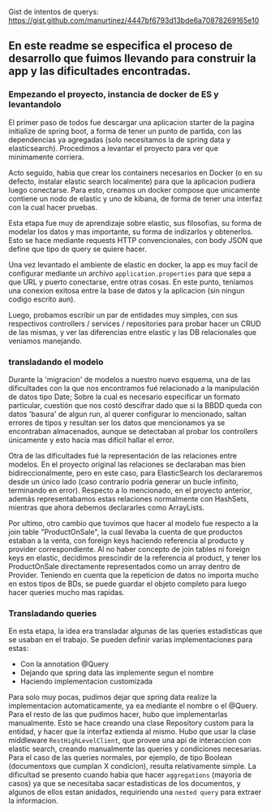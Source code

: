 Gist de intentos de querys: https://gist.github.com/manurtinez/4447bf6793d13bde6a70878269165e10

## En este readme se especifica el proceso de desarrollo que fuimos llevando para construir la app y las dificultades encontradas.

### Empezando el proyecto, instancia de docker de ES y levantandolo

El primer paso de todos fue descargar una aplicacion starter de la pagina initialize de spring boot, a forma de tener un punto de partida, con las dependencias ya agregadas (solo necesitamos la de spring data y elasticsearch). Procedimos a levantar el proyecto para ver que minimamente corriera.

Acto seguido, habia que crear los containers necesarios en Docker (o en su defecto, instalar elastic search localmente) para que la aplicacion pudiera luego conectarse. Para esto, creamos un docker compose que unicamente contiene un nodo de elastic y uno de kibana, de forma de tener una interfaz con la cual hacer pruebas.

Esta etapa fue muy de aprendizaje sobre elastic, sus filosofias, su forma de modelar los datos y mas importante, su forma de indizarlos y obtenerlos. Esto se hace mediante requests HTTP convencionales, con body JSON que define que tipo de query se quiere hacer.

Una vez levantado el ambiente de elastic en docker, la app es muy facil de configurar mediante un archivo `application.properties` para que sepa a que URL y puerto conectarse, entre otras cosas. En este punto, teniamos una conexion exitosa entre la base de datos y la aplicacion (sin ningun codigo escrito aun).

Luego, probamos escribir un par de entidades muy simples, con sus respectivos controllers / services / repositories para probar hacer un CRUD de las mismas, y ver las diferencias entre elastic y las DB relacionales que veniamos manejando.

### transladando el modelo

Durante la 'migracion' de modelos a nuestro nuevo esquema, una de las dificultades con la que nos encontramos fué relacionado a la manipulación de datos tipo Date; Sobre la cual es necesario especificar un formato particular, cuestión que nos costó descifrar dado que si la BBDD queda con datos 'basura' de algun run, al querer configurar lo mencionado, saltan errores de tipos y resultan ser los datos que mencionamos ya se encontraban almacenados, aunque se detectaban al probar los controllers únicamente y esto hacía mas difícil hallar el error.

Otra de las dificultades fué la representación de las relaciones entre modelos. En el proyecto original las relaciones se declaraban mas bien bidireccionalmente, pero en este caso, para ElasticSearch los declararemos desde un único lado (caso contrario podría generar un bucle infinito, terminando en error). 
Respecto a lo mencionado, en el proyecto anterior, además representabamos estas relaciones normalmente con HashSets, mientras que ahora debemos declararles como ArrayLists.

Por ultimo, otro cambio que tuvimos que hacer al modelo fue respecto a la join table "ProductOnSale", la cual llevaba la cuenta de que productos estaban a la venta, con foreign keys haciendo referencia al producto y provider correspondiente. Al no haber concepto de join tables ni foreign keys en elastic, decidimos prescindir de la referencia al product, y tener los ProductOnSale directamente representados como un array dentro de Provider. Teniendo en cuenta que la repeticion de datos no importa mucho en estos tipos de BDs, se puede guardar el objeto completo para luego hacer queries mucho mas rapidas.

### Transladando queries

En esta etapa, la idea era transladar algunas de las queries estadisticas que se usaban en el trabajo. Se pueden definir varias implementaciones para estas:
* Con la annotation @Query
* Dejando que spring data las implemente segun el nombre
* Haciendo implementacion customizada

Para solo muy pocas, pudimos dejar que spring data realize la implementacion automaticamente, ya ea mediante el nombre o el @Query.
Para el resto de las que pudimos hacer, hubo que implementarlas manualmente. Esto se hace creando una clase Repository custom para la entidad, y hacer que la interfaz extienda al mismo.
Hubo que usar la clase middleware `RestHighLevelClient`, que provee una api de interaccion con elastic search, creando manualmente las queries y condiciones necesarias.
Para el caso de las queries normales, por ejemplo, de tipo Boolean (documentoxs que cumplan X condicion), resulta relativamente simple. La dificultad se presento cuando habia que hacer `aggregations` (mayoria de casos) ya que se necesitaba sacar estadisticas de los documentos, y algunos de ellos estan anidados, requiriendo una `nested query` para extraer la informacion.
